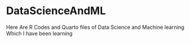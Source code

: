 # DataScienceAndML
Here Are R Codes and Quarto files of Data Science and Machine learning Which I have been learning
